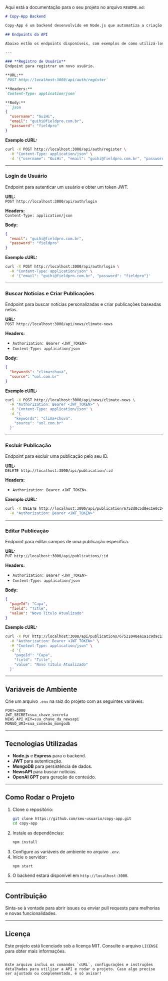 Aqui está a documentação para o seu projeto no arquivo `README.md`:

```markdown
# Copy-App Backend

Copy-App é um backend desenvolvido em Node.js que automatiza a criação de publicações baseadas em notícias climáticas, com integração à NewsAPI e ao ChatGPT.

## Endpoints da API

Abaixo estão os endpoints disponíveis, com exemplos de como utilizá-los via `cURL`.

---

### **Registro de Usuário**
Endpoint para registrar um novo usuário.

**URL:**  
`POST http://localhost:3000/api/auth/register`

**Headers:**  
`Content-Type: application/json`

**Body:**  
```json
{
  "username": "GuiHi",
  "email": "guihi@fieldpro.com.br",
  "password": "fieldpro"
}
```

**Exemplo cURL:**
```bash
curl -X POST http://localhost:3000/api/auth/register \
  -H "Content-Type: application/json" \
  -d '{"username": "GuiHi", "email": "guihi@fieldpro.com.br", "password": "fieldpro"}'
```

---

### **Login de Usuário**
Endpoint para autenticar um usuário e obter um token JWT.

**URL:**  
`POST http://localhost:3000/api/auth/login`

**Headers:**  
`Content-Type: application/json`

**Body:**  
```json
{
  "email": "guihi@fieldpro.com.br",
  "password": "fieldpro"
}
```

**Exemplo cURL:**
```bash
curl -X POST http://localhost:3000/api/auth/login \
  -H "Content-Type: application/json" \
  -d '{"email": "guihi@fieldpro.com.br", "password": "fieldpro"}'
```

---

### **Buscar Notícias e Criar Publicações**
Endpoint para buscar notícias personalizadas e criar publicações baseadas nelas.

**URL:**  
`POST http://localhost:3000/api/news/climate-news`

**Headers:**  
- `Authorization: Bearer <JWT_TOKEN>`  
- `Content-Type: application/json`

**Body:**  
```json
{
  "keywords": "clima+chuva",
  "source": "uol.com.br"
}
```

**Exemplo cURL:**
```bash
curl -X POST http://localhost:3000/api/news/climate-news \
  -H "Authorization: Bearer <JWT_TOKEN>" \
  -H "Content-Type: application/json" \
  -d '{
    "keywords": "clima+chuva",
    "source": "uol.com.br"
  }'
```

---

### **Excluir Publicação**
Endpoint para excluir uma publicação pelo seu ID.

**URL:**  
`DELETE http://localhost:3000/api/publication/:id`

**Headers:**  
- `Authorization: Bearer <JWT_TOKEN>`

**Exemplo cURL:**
```bash
curl -X DELETE http://localhost:3000/api/publication/6752d0c5d8ec1e0c24d16157 \
  -H "Authorization: Bearer <JWT_TOKEN>"
```

---

### **Editar Publicação**
Endpoint para editar campos de uma publicação específica.

**URL:**  
`PUT http://localhost:3000/api/publications/:id`

**Headers:**  
- `Authorization: Bearer <JWT_TOKEN>`  
- `Content-Type: application/json`

**Body:**  
```json
{
  "pageId": "Capa",
  "field": "Title",
  "value": "Novo Título Atualizado"
}
```

**Exemplo cURL:**
```bash
curl -X PUT http://localhost:3000/api/publications/67521040ea1a1c9d9c17df84 \
  -H "Authorization: Bearer <JWT_TOKEN>" \
  -H "Content-Type: application/json" \
  -d '{
    "pageId": "Capa",
    "field": "Title",
    "value": "Novo Título Atualizado"
  }'
```

---

## Variáveis de Ambiente

Crie um arquivo `.env` na raiz do projeto com as seguintes variáveis:
```env
PORT=3000
JWT_SECRET=sua_chave_secreta
NEWS_API_KEY=sua_chave_da_newsapi
MONGO_URI=sua_conexão_mongodb
```

---

## Tecnologias Utilizadas

- **Node.js** e **Express** para o backend.
- **JWT** para autenticação.
- **MongoDB** para persistência de dados.
- **NewsAPI** para buscar notícias.
- **OpenAI GPT** para geração de conteúdo.

---

## Como Rodar o Projeto

1. Clone o repositório:
   ```bash
   git clone https://github.com/seu-usuario/copy-app.git
   cd copy-app
   ```
2. Instale as dependências:
   ```bash
   npm install
   ```
3. Configure as variáveis de ambiente no arquivo `.env`.
4. Inicie o servidor:
   ```bash
   npm start
   ```
5. O backend estará disponível em `http://localhost:3000`.

---

## Contribuição

Sinta-se à vontade para abrir issues ou enviar pull requests para melhorias e novas funcionalidades.

---

## Licença

Este projeto está licenciado sob a licença MIT. Consulte o arquivo `LICENSE` para obter mais informações.
```

Este arquivo inclui os comandos `cURL`, configurações e instruções detalhadas para utilizar a API e rodar o projeto. Caso algo precise ser ajustado ou complementado, é só avisar!